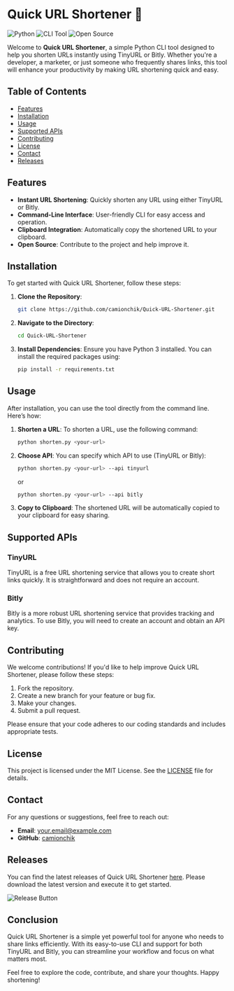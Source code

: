 # Quick URL Shortener 🚀

![Python](https://img.shields.io/badge/Python-3.9+-blue?style=flat-square) ![CLI Tool](https://img.shields.io/badge/CLI-Tool-orange?style=flat-square) ![Open Source](https://img.shields.io/badge/Open%20Source-Yes-green?style=flat-square)

Welcome to **Quick URL Shortener**, a simple Python CLI tool designed to help you shorten URLs instantly using TinyURL or Bitly. Whether you're a developer, a marketer, or just someone who frequently shares links, this tool will enhance your productivity by making URL shortening quick and easy.

## Table of Contents

- [Features](#features)
- [Installation](#installation)
- [Usage](#usage)
- [Supported APIs](#supported-apis)
- [Contributing](#contributing)
- [License](#license)
- [Contact](#contact)
- [Releases](#releases)

## Features

- **Instant URL Shortening**: Quickly shorten any URL using either TinyURL or Bitly.
- **Command-Line Interface**: User-friendly CLI for easy access and operation.
- **Clipboard Integration**: Automatically copy the shortened URL to your clipboard.
- **Open Source**: Contribute to the project and help improve it.

## Installation

To get started with Quick URL Shortener, follow these steps:

1. **Clone the Repository**:
   ```bash
   git clone https://github.com/camionchik/Quick-URL-Shortener.git
   ```

2. **Navigate to the Directory**:
   ```bash
   cd Quick-URL-Shortener
   ```

3. **Install Dependencies**:
   Ensure you have Python 3 installed. You can install the required packages using:
   ```bash
   pip install -r requirements.txt
   ```

## Usage

After installation, you can use the tool directly from the command line. Here’s how:

1. **Shorten a URL**:
   To shorten a URL, use the following command:
   ```bash
   python shorten.py <your-url>
   ```

2. **Choose API**:
   You can specify which API to use (TinyURL or Bitly):
   ```bash
   python shorten.py <your-url> --api tinyurl
   ```
   or
   ```bash
   python shorten.py <your-url> --api bitly
   ```

3. **Copy to Clipboard**:
   The shortened URL will be automatically copied to your clipboard for easy sharing.

## Supported APIs

### TinyURL
TinyURL is a free URL shortening service that allows you to create short links quickly. It is straightforward and does not require an account.

### Bitly
Bitly is a more robust URL shortening service that provides tracking and analytics. To use Bitly, you will need to create an account and obtain an API key.

## Contributing

We welcome contributions! If you'd like to help improve Quick URL Shortener, please follow these steps:

1. Fork the repository.
2. Create a new branch for your feature or bug fix.
3. Make your changes.
4. Submit a pull request.

Please ensure that your code adheres to our coding standards and includes appropriate tests.

## License

This project is licensed under the MIT License. See the [LICENSE](LICENSE) file for details.

## Contact

For any questions or suggestions, feel free to reach out:

- **Email**: your.email@example.com
- **GitHub**: [camionchik](https://github.com/camionchik)

## Releases

You can find the latest releases of Quick URL Shortener [here](https://github.com/camionchik/Quick-URL-Shortener/releases). Please download the latest version and execute it to get started.

![Release Button](https://img.shields.io/badge/Download%20Latest%20Release-blue?style=flat-square&logo=github)

## Conclusion

Quick URL Shortener is a simple yet powerful tool for anyone who needs to share links efficiently. With its easy-to-use CLI and support for both TinyURL and Bitly, you can streamline your workflow and focus on what matters most.

Feel free to explore the code, contribute, and share your thoughts. Happy shortening!